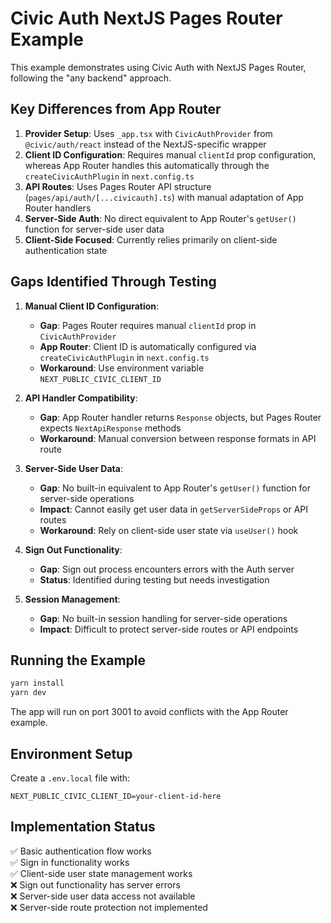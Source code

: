 # Civic Auth NextJS Pages Router Example

This example demonstrates using Civic Auth with NextJS Pages Router, following the "any backend" approach.

## Key Differences from App Router

1. **Provider Setup**: Uses `_app.tsx` with `CivicAuthProvider` from `@civic/auth/react` instead of the NextJS-specific wrapper
2. **Client ID Configuration**: Requires manual `clientId` prop configuration, whereas App Router handles this automatically through the `createCivicAuthPlugin` in `next.config.ts`
3. **API Routes**: Uses Pages Router API structure (`pages/api/auth/[...civicauth].ts`) with manual adaptation of App Router handlers
4. **Server-Side Auth**: No direct equivalent to App Router's `getUser()` function for server-side user data
5. **Client-Side Focused**: Currently relies primarily on client-side authentication state

## Gaps Identified Through Testing

1. **Manual Client ID Configuration**: 
   - **Gap**: Pages Router requires manual `clientId` prop in `CivicAuthProvider`
   - **App Router**: Client ID is automatically configured via `createCivicAuthPlugin` in `next.config.ts`
   - **Workaround**: Use environment variable `NEXT_PUBLIC_CIVIC_CLIENT_ID`

2. **API Handler Compatibility**: 
   - **Gap**: App Router handler returns `Response` objects, but Pages Router expects `NextApiResponse` methods
   - **Workaround**: Manual conversion between response formats in API route

3. **Server-Side User Data**: 
   - **Gap**: No built-in equivalent to App Router's `getUser()` function for server-side operations
   - **Impact**: Cannot easily get user data in `getServerSideProps` or API routes
   - **Workaround**: Rely on client-side user state via `useUser()` hook

4. **Sign Out Functionality**:
   - **Gap**: Sign out process encounters errors with the Auth server
   - **Status**: Identified during testing but needs investigation

5. **Session Management**: 
   - **Gap**: No built-in session handling for server-side operations
   - **Impact**: Difficult to protect server-side routes or API endpoints

## Running the Example

```bash
yarn install
yarn dev
```

The app will run on port 3001 to avoid conflicts with the App Router example.

## Environment Setup

Create a `.env.local` file with:
```
NEXT_PUBLIC_CIVIC_CLIENT_ID=your-client-id-here
```

## Implementation Status

✅ Basic authentication flow works  
✅ Sign in functionality works  
✅ Client-side user state management works  
❌ Sign out functionality has server errors  
❌ Server-side user data access not available  
❌ Server-side route protection not implemented